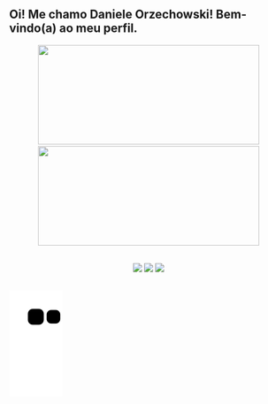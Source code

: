 ## Oi! Me chamo Daniele Orzechowski! Bem-vindo(a) ao meu perfil.
<div align="center">
  <a href="https://github.com/DaniOrze">
    <img height="180em" width="400em" src="https://github-readme-stats.vercel.app/api?username=DaniOrze&show_icons=true&theme=omni&include_all_commits=true&count_private=true"/>
  <img height="180em" width="400em" src="https://github-readme-stats.vercel.app/api/top-langs/?username=DaniOrze&layout=compact&langs_count=7&theme=omni"/>
</div>
  
##
  
<div align="center">
  <a href="https://www.instagram.com/dani.orze/" target="_blank"><img src="https://img.shields.io/badge/Instagram-E4405F?style=for-the-badge&logo=instagram&logoColor=white" target="_blank"></a>
  <a href = "mailto:contatodaniorzechowski@gmail.com"><img src="https://img.shields.io/badge/Gmail-D14836?style=for-the-badge&logo=gmail&logoColor=white" target="_blank"></a>
  <a href="https://www.linkedin.com/in/daniele-orzechowski/" target="_blank"><img src="https://img.shields.io/badge/LinkedIn-0077B5?style=for-the-badge&logo=linkedin&logoColor=white" target="_blank"></a> 
</div>
  
  ##
  
![Snake animation](https://github.com/DaniOrze/DaniOrze/blob/output/github-contribution-grid-snake.svg)
